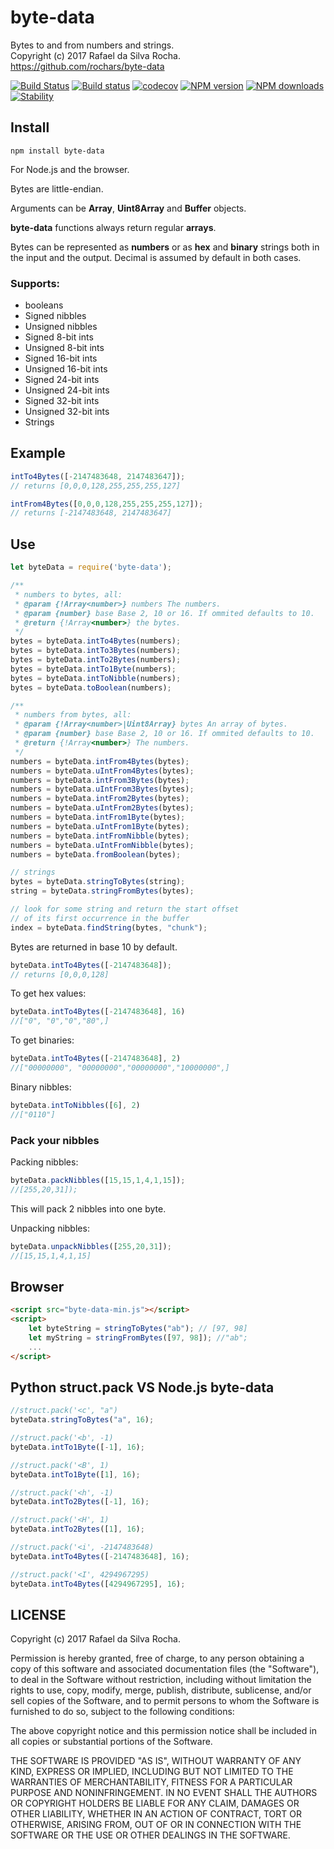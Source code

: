 # byte-data
Bytes to and from numbers and strings.  
Copyright (c) 2017 Rafael da Silva Rocha.  
https://github.com/rochars/byte-data

[![Build Status](https://travis-ci.org/rochars/byte-data.svg?branch=master)](https://travis-ci.org/rochars/byte-data) [![Build status](https://ci.appveyor.com/api/projects/status/g2ellp44s7a0kvid?svg=true)](https://ci.appveyor.com/project/rochars/byte-data) [![codecov](https://codecov.io/gh/rochars/byte-data/branch/master/graph/badge.svg)](https://codecov.io/gh/rochars/byte-data) [![NPM version](https://img.shields.io/npm/v/byte-data.svg?style=flat)](https://www.npmjs.com/package/byte-data) [![NPM downloads](https://img.shields.io/npm/dm/byte-data.svg?style=flat)](https://www.npmjs.com/package/byte-data) [![Stability](https://img.shields.io/badge/stability-experimental-red.svg)](https://www.npmjs.com/package/byte-data) 


## Install
```
npm install byte-data
```

For Node.js and the browser.

Bytes are little-endian.

Arguments can be **Array**, **Uint8Array** and **Buffer** objects.

**byte-data** functions always return regular **arrays**.

Bytes can be represented as **numbers** or as **hex** and **binary** strings both in the input and the output. Decimal is assumed by default in both cases.

### Supports:
- booleans
- Signed nibbles
- Unsigned nibbles
- Signed 8-bit ints
- Unsigned 8-bit ints
- Signed 16-bit ints
- Unsigned 16-bit ints
- Signed 24-bit ints
- Unsigned 24-bit ints
- Signed 32-bit ints
- Unsigned 32-bit ints
- Strings

## Example
```javascript
intTo4Bytes([-2147483648, 2147483647]);
// returns [0,0,0,128,255,255,255,127]

intFrom4Bytes([0,0,0,128,255,255,255,127]);
// returns [-2147483648, 2147483647]
```

## Use
```javascript
let byteData = require('byte-data');

/**
 * numbers to bytes, all:
 * @param {!Array<number>} numbers The numbers.
 * @param {number} base Base 2, 10 or 16. If ommited defaults to 10.
 * @return {!Array<number>} the bytes.
 */
bytes = byteData.intTo4Bytes(numbers);
bytes = byteData.intTo3Bytes(numbers);
bytes = byteData.intTo2Bytes(numbers);
bytes = byteData.intTo1Byte(numbers);
bytes = byteData.intToNibble(numbers);
bytes = byteData.toBoolean(numbers);

/**
 * numbers from bytes, all:
 * @param {!Array<number>|Uint8Array} bytes An array of bytes.
 * @param {number} base Base 2, 10 or 16. If ommited defaults to 10.
 * @return {!Array<number>} The numbers.
 */
numbers = byteData.intFrom4Bytes(bytes);
numbers = byteData.uIntFrom4Bytes(bytes);
numbers = byteData.intFrom3Bytes(bytes);
numbers = byteData.uIntFrom3Bytes(bytes);
numbers = byteData.intFrom2Bytes(bytes);
numbers = byteData.uIntFrom2Bytes(bytes);
numbers = byteData.intFrom1Byte(bytes);
numbers = byteData.uIntFrom1Byte(bytes);
numbers = byteData.intFromNibble(bytes);
numbers = byteData.uIntFromNibble(bytes);
numbers = byteData.fromBoolean(bytes);

// strings
bytes = byteData.stringToBytes(string);
string = byteData.stringFromBytes(bytes);

// look for some string and return the start offset
// of its first occurrence in the buffer 
index = byteData.findString(bytes, "chunk");
```

Bytes are returned in base 10 by default.
```javascript
byteData.intTo4Bytes([-2147483648]);
// returns [0,0,0,128]
```

To get hex values:
```javascript
byteData.intTo4Bytes([-2147483648], 16)
//["0", "0","0","80",]
```

To get binaries:
```javascript
byteData.intTo4Bytes([-2147483648], 2)
//["00000000", "00000000","00000000","10000000",]
```

Binary nibbles:
```javascript
byteData.intToNibbles([6], 2)
//["0110"]
```

### Pack your nibbles

Packing nibbles:
```javascript
byteData.packNibbles([15,15,1,4,1,15]);
//[255,20,31]);
```
This will pack 2 nibbles into one byte.

Unpacking nibbles:
```javascript
byteData.unpackNibbles([255,20,31]);
//[15,15,1,4,1,15]
```

## Browser
```html
<script src="byte-data-min.js"></script>
<script>
    let byteString = stringToBytes("ab"); // [97, 98]
    let myString = stringFromBytes([97, 98]); //"ab";
    ...
</script>
```

## Python struct.pack VS Node.js byte-data
```javascript
//struct.pack('<c', "a")
byteData.stringToBytes("a", 16);

//struct.pack('<b', -1)
byteData.intTo1Byte([-1], 16);

//struct.pack('<B', 1)
byteData.intTo1Byte([1], 16);

//struct.pack('<h', -1)
byteData.intTo2Bytes([-1], 16);

//struct.pack('<H', 1)
byteData.intTo2Bytes([1], 16);

//struct.pack('<i', -2147483648)
byteData.intTo4Bytes([-2147483648], 16);

//struct.pack('<I', 4294967295)
byteData.intTo4Bytes([4294967295], 16);
```

## LICENSE
Copyright (c) 2017 Rafael da Silva Rocha.

Permission is hereby granted, free of charge, to any person obtaining
a copy of this software and associated documentation files (the
"Software"), to deal in the Software without restriction, including
without limitation the rights to use, copy, modify, merge, publish,
distribute, sublicense, and/or sell copies of the Software, and to
permit persons to whom the Software is furnished to do so, subject to
the following conditions:

The above copyright notice and this permission notice shall be
included in all copies or substantial portions of the Software.

THE SOFTWARE IS PROVIDED "AS IS", WITHOUT WARRANTY OF ANY KIND,
EXPRESS OR IMPLIED, INCLUDING BUT NOT LIMITED TO THE WARRANTIES OF
MERCHANTABILITY, FITNESS FOR A PARTICULAR PURPOSE AND
NONINFRINGEMENT. IN NO EVENT SHALL THE AUTHORS OR COPYRIGHT HOLDERS BE
LIABLE FOR ANY CLAIM, DAMAGES OR OTHER LIABILITY, WHETHER IN AN ACTION
OF CONTRACT, TORT OR OTHERWISE, ARISING FROM, OUT OF OR IN CONNECTION
WITH THE SOFTWARE OR THE USE OR OTHER DEALINGS IN THE SOFTWARE.
